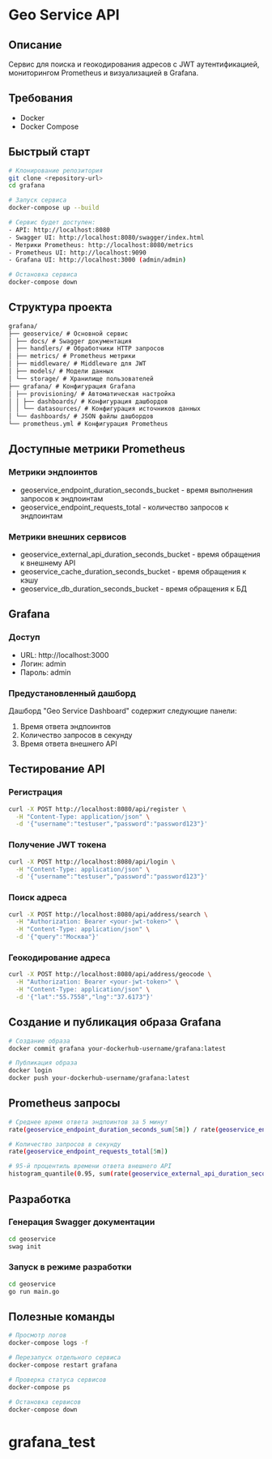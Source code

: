 # Geo Service API

## Описание

Сервис для поиска и геокодирования адресов с JWT аутентификацией, мониторингом Prometheus и визуализацией в Grafana.

## Требования

- Docker
- Docker Compose

## Быстрый старт

```bash
# Клонирование репозитория
git clone <repository-url>
cd grafana

# Запуск сервиса
docker-compose up --build

# Сервис будет доступен:
- API: http://localhost:8080
- Swagger UI: http://localhost:8080/swagger/index.html
- Метрики Prometheus: http://localhost:8080/metrics
- Prometheus UI: http://localhost:9090
- Grafana UI: http://localhost:3000 (admin/admin)

# Остановка сервиса
docker-compose down
```

## Структура проекта

```markdown
grafana/
├── geoservice/ # Основной сервис
│ ├── docs/ # Swagger документация
│ ├── handlers/ # Обработчики HTTP запросов
│ ├── metrics/ # Prometheus метрики
│ ├── middleware/ # Middleware для JWT
│ ├── models/ # Модели данных
│ └── storage/ # Хранилище пользователей
├── grafana/ # Конфигурация Grafana
│ ├── provisioning/ # Автоматическая настройка
│ │ ├── dashboards/ # Конфигурация дашбордов
│ │ └── datasources/ # Конфигурация источников данных
│ └── dashboards/ # JSON файлы дашбордов
└── prometheus.yml # Конфигурация Prometheus
```

## Доступные метрики Prometheus

### Метрики эндпоинтов

- geoservice_endpoint_duration_seconds_bucket - время выполнения запросов к эндпоинтам
- geoservice_endpoint_requests_total - количество запросов к эндпоинтам

### Метрики внешних сервисов

- geoservice_external_api_duration_seconds_bucket - время обращения к внешнему API
- geoservice_cache_duration_seconds_bucket - время обращения к кэшу
- geoservice_db_duration_seconds_bucket - время обращения к БД

## Grafana

### Доступ

- URL: http://localhost:3000
- Логин: admin
- Пароль: admin

### Предустановленный дашборд

Дашборд "Geo Service Dashboard" содержит следующие панели:

1. Время ответа эндпоинтов
2. Количество запросов в секунду
3. Время ответа внешнего API

## Тестирование API

### Регистрация

```bash
curl -X POST http://localhost:8080/api/register \
  -H "Content-Type: application/json" \
  -d '{"username":"testuser","password":"password123"}'
```

### Получение JWT токена

```bash
curl -X POST http://localhost:8080/api/login \
  -H "Content-Type: application/json" \
  -d '{"username":"testuser","password":"password123"}'
```

### Поиск адреса

```bash
curl -X POST http://localhost:8080/api/address/search \
  -H "Authorization: Bearer <your-jwt-token>" \
  -H "Content-Type: application/json" \
  -d '{"query":"Москва"}'
```

### Геокодирование адреса

```bash
curl -X POST http://localhost:8080/api/address/geocode \
  -H "Authorization: Bearer <your-jwt-token>" \
  -H "Content-Type: application/json" \
  -d '{"lat":"55.7558","lng":"37.6173"}'
```

## Создание и публикация образа Grafana

```bash
# Создание образа
docker commit grafana your-dockerhub-username/grafana:latest

# Публикация образа
docker login
docker push your-dockerhub-username/grafana:latest
```

## Prometheus запросы

```bash
# Среднее время ответа эндпоинтов за 5 минут
rate(geoservice_endpoint_duration_seconds_sum[5m]) / rate(geoservice_endpoint_duration_seconds_count[5m])

# Количество запросов в секунду
rate(geoservice_endpoint_requests_total[5m])

# 95-й процентиль времени ответа внешнего API
histogram_quantile(0.95, sum(rate(geoservice_external_api_duration_seconds_bucket[5m])) by (le))
```

## Разработка

### Генерация Swagger документации

```bash
cd geoservice
swag init
```

### Запуск в режиме разработки

```bash
cd geoservice
go run main.go
```

## Полезные команды

```bash
# Просмотр логов
docker-compose logs -f

# Перезапуск отдельного сервиса
docker-compose restart grafana

# Проверка статуса сервисов
docker-compose ps

# Остановка сервисов
docker-compose down
```
# grafana_test
